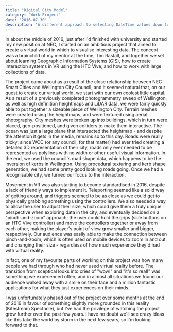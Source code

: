 ```yaml
---
title: "Digital City Model"
category: "Work Project"
date: "2016-07-30"
description: "A different approach to selecting DateTime values down to the minute."
---
```


In about the middle of 2016, just after I'd finished with university and started my new position at NEC, I started on an ambitious project that aimed to create a virtual world in which to visualise interesting data. The concept was a brainchild of my mentor at the time, Tim Rastall, and together we set about learning Geographic Information Systems (GIS), how to create interaction systems in VR using the HTC Vive, and how to work with large collections of data.

The project came about as a result of the close relationship between NEC Smart Cities and Wellington City Council, and it seemed natural that, on our quest to create our virtual world, we start with our own coolest little capital. As a result of a previously completed photogrammetry sweep of Wellington, as well as high definition heightmaps and LiDAR data, we were fairly quickly able to put together a sizeable piece of Wellington City. Terrain meshes were created using the heightmaps, and were textured using aerial photography. City meshes were broken up into buildings, which in turn were placed, geo-positioned, and given colliders to make them interactive. The ocean was just a large plane that intersected the heightmap - and despite the attention it gets in the media, remains so to this day. Roads were really tricky; since WCC (or any council, for that matter) had ever tried creating a detailed 3D representation of their city, roads only ever needed to be represented as polylines with no width or other useful visual information. In the end, we used the council's road shape data, which happens to be the inversion of kerbs in Wellington. Using procedural texturing and kerb shape generation, we had some pretty good looking roads going. Once we had a recognisable city, we turned our focus to the interaction.

Movement in VR was also starting to become standardised in 2016, despite a lack of friendly ways to implement it. Teleporting seemed like a solid way of getting around, and triggers seemed to be as close as we could get to physically grabbing something using the controllers. We also needed a way to allow the user to adjust their size, which could give them a truly unique perspective when exploring data in the city, and eventually decided on a "pinch-and-zoom" approach; the user could hold the grips (side buttons on an HTC Vive controller) and move the controllers together or away from each other, making the player's point of view grow smaller and bigger, respectively. Our audience was easily able to make the connection between pinch-and-zoom, which is often used on mobile devices to zoom in and out, and changing their size - regardless of how much experience they'd had with virtual reality.

In fact, one of my favourite parts of working on this project was how many people we had through who had never used virtual reality before. The transition from sceptical looks into cries of "wow!" and "it's so real!" was something we experienced often, and in almost all situations we found our audience walked away with a smile on their face and a million fantastic applications for what they just experiences on their minds.

I was unfortunately phased out of the project over some months at the end of 2016 in favour of something slightly more grounded in this reality (Kitestream Spectacle), but I've had the privilege of watching the project grow further over the past few years. I have no doubt we'll see crazy ideas like this take the world by storm in the next few years, so I'm looking forward to that. 